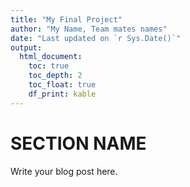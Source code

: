 ```yaml
---
title: "My Final Project"
author: "My Name, Team mates names"
date: "Last updated on `r Sys.Date()`"
output:
  html_document:
    toc: true
    toc_depth: 2
    toc_float: true
    df_print: kable
---
```


<!--
Comments in HTML are like this! 
-->

# SECTION NAME

Write your blog post here.
